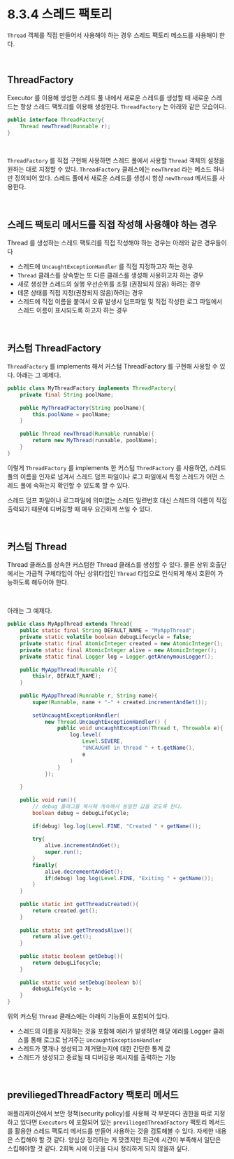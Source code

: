 # 8.3.4 스레드 팩토리

`Thread` 객체를 직접 만들어서 사용해야 하는 경우 스레드 팩토리 메소드를 사용해야 한다.<br>

<br>

## ThreadFactory

Executor 를 이용해 생성한 스레드 풀 내에서 새로운 스레드를 생성할 때 새로운 스레드는 항상 스레드 팩토리를 이용해 생성한다. `ThreadFactory` 는 아래와 같은 모습이다.

```java
public interface ThreadFactory{
    Thread newThread(Runnable r);
}
```

<br>

`ThreadFactory` 를 직접 구현해 사용하면 스레드 풀에서 사용할 `Thread` 객체의 설정을 원하는 대로 지정할 수 있다. `ThreadFactory` 클래스에는 `newThread` 라는 메소드 하나만 정의되어 있다. 스레드 풀에서 새로운 스레드를 생성시 항상 `newThread` 메서드를 사용한다.

<br>

## 스레드 팩토리 메서드를 직접 작성해 사용해야 하는 경우

Thread 를 생성하는 스레드 팩토리를 직접 작성해야 하는 경우는 아래와 같은 경우들이다

- 스레드에 `UncaughtExceptionHandler` 를 직접 지정하고자 하는 경우
- `Thread` 클래스를 상속받는 또 다른 클래스를 생성해 사용하고자 하는 경우
- 새로 생성한 스레드의 실행 우선순위를 조절 (권장되지 않음) 하려는 경우
- 데몬 상태를 직접 지정(권장되지 않음)하려는 경우
- 스레드에 직접 이름을 붙여서 오류 발생시 덤프파일 및 직접 작성한 로그 파일에서 스레드 이름이 표시되도록 하고자 하는 경우

<br>

## 커스텀 ThreadFactory

`ThreadFactory` 를 implements 해서 커스텀 ThreadFactory 를 구현해 사용할 수 있다. 아래는 그 예제다.

```java
public class MyThreadFactory implements ThreadFactory{
    private final String poolName;
    
    public MyThreadFactory(String poolName){
        this.poolName = poolName;
    }
    
    public Thread newThread(Runnable runnable){
        return new MyThread(runnable, poolName);
    }
}
```

이렇게 `ThreadFactory` 를 implements 한 커스텀 `ThredFactory` 를 사용하면, 스레드 풀의 이름을 인자로 넘겨서 스레드 덤프 파일이나 로그 파일에서 특정 스레드가 어떤 스레드 풀에 속하는지 확인할 수 있도록 할 수 있다.<br>

스레드 덤프 파일이나 로그파일에 의미없는 스레드 일련번호 대신 스레드의 이름이 직접 출력되기 때문에 디버깅할 때 매우 요긴하게 쓰일 수 있다. <br>

<br>

## 커스텀 Thread 

Thread 클래스를 상속한 커스텀한 Thread 클래스를 생성할 수 있다. 물론 상위 호출단에서는 가급적 구체타입이 아닌 상위타입인 `Thread` 타입으로 인식되게 해서 호환이 가능하도록 해두어야 한다.<br>

<br>

아래는 그 예제다.

```java
public class MyAppThread extends Thread{
    public static final String DEFAULT_NAME = "MyAppThread";
    private static volatile boolean debugLifecycle = false;
    private static final AtomicInteger created = new AtomicInteger();
    private static final AtomicInteger alive = new AtomicInteger();
    private static final Logger log = Logger.getAnonymousLogger();
    
    public MyAppThread(Runnable r){
        this(r, DEFAULT_NAME);
    }
    
    public MyAppThread(Runnable r, String name){
        super(Runnable, name + "-" + created.incrementAndGet());
        
        setUncaughtExceptionHandler(
            new Thread.UncaughtExceptionHandler() {
                public void uncaughtException(Thread t, Throwable e){
                    log.level(
                        Level.SEVERE, 
                        "UNCAUGHT in thread " + t.getName(), 
                        e
                    )
                }
            });
        
    }
    
    public void run(){
        // debug 플래그를 복사해 계속해서 동일한 값을 갖도록 한다.
        boolean debug = debugLifeCycle;
        
        if(debug) log.log(Level.FINE, "Created " + getName());
        
        try{
            alive.incrementAndGet();
            super.run();
        }
        finally{
            alive.decremeentAndGet();
            if(debug) log.log(Level.FINE, "Exiting " + getName());
        }
    }
    
    public static int getThreadsCreated(){
        return created.get();
    }
    
    public static int getThreadsAlive(){
        return alive.get();
    }
    
    public static boolean getDebug(){
        return debugLifecycle;
    }
    
    public static void setDebug(boolean b){
        debugLifeCycle = b;
    }
}
```

위의 커스텀 `Thread` 클래스에는 아래의 기능들이 포함되어 있다.

- 스레드의 이름을 지정하는 것을 포함해 에러가 발생하면 해당 에러를 Logger 클래스를 통해 로그로 남겨주는 `UncaughtExceptionHandler`  
- 스레드가 몇개나 생성되고 제거됐는지에 대한 간단한 통계 값
- 스레드가 생성되고 종료될 때 디버깅용 메시지를 출력하는 기능

<br>

## previliegedThreadFactory 팩토리 메서드

애플리케이션에서 보안 정책(security policy)를 사용해 각 부분마다 권한을 따로 지정하고 있다면 `Executors` 에 포함되어 있는 `previliegedThreadFactory` 팩토리 메서드를 활용한 스레드 팩토리 메서드를 만들어 사용하는 것을 검토해볼 수 있다. 자세한 내용은 스킵해야 할 것 같다. 양심상 정리하는 게 맞겠지만 최근에 시간이 부족해서 일단은 스킵해야할 것 같다. 2회독 시에 이곳을 다시 정리하게 되지 않을까 싶다.<br>

<br>























